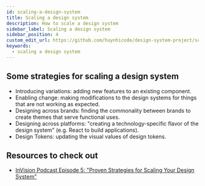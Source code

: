 ```yaml
---
id: scaling-a-design-system
title: Scaling a design system
description: How to scale a design system
sidebar_label: Scaling a design system
sidebar_position: 4
custom_edit_url: https://github.com/huynhicode/design-system-project/scaling-a-design-system.md
keywords:
  - scaling a design system
---
```


## Some strategies for scaling a design system

- Introducing variations: adding new features to an existing component.
- Enabling change: making modifications to the design systems for things that are not working as expected.
- Designing across brands: finding the commonality between brands to create themes that serve functional uses.
- Designing across platforms: "creating a technology-specific flavor of the design system" (e.g. React to build applications).
- Design Tokens: updating the visual values of design tokens.

## Resources to check out

- [InVision Podcast Episode 5: "Proven Strategies for Scaling Your Design System"](https://www.invisionapp.com/design-system-manager/expert-advice/scaling-your-design-system)
